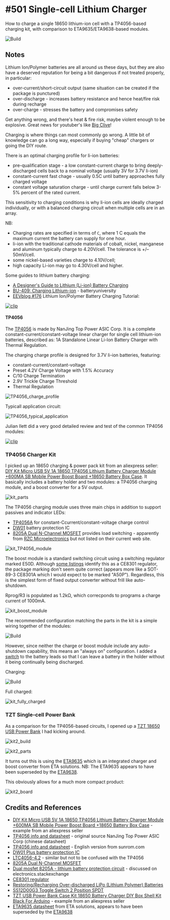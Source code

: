 # #501 Single-cell Lithium Charger

How to charge a single 18650 lithium-ion cell with a TP4056-based charging kit, with comparison to ETA9635/ETA9638-based modules.

![Build](./assets/SingleCellLithiumCharger_build.jpg?raw=true)

## Notes

Lithium Ion/Polymer batteries are all around us these days, but they are also have a deserved reputation for
being a bit dangerous if not treated properly, in particular:

* over-current/short-circuit output (same situation can be created if the package is punctured)
* over-discharge - increases battery resistance and hence heat/fire risk during recharge
* over-charge - stresses the battery and compromises safety

Get anything wrong, and there's heat & fire risk, maybe violent enough to be explosive. Great news for youtuber's like [Big Clive](https://youtu.be/0tGK1nqXr28)!

Charging is where things can most commonly go wrong. A little bit of knowledge can go a long way, especially if buying "cheap" chargers or going the DIY route.

There is an optimal charging profile for li-ion batteries:

* pre-qualification stage - a low constant-current charge to bring deeply-discharged cells back to a nominal voltage (usually 3V for 3.7V li-ion)
* constant-current fast chage - usually 0.5C until battery approaches fully charged voltage
* constant voltage saturation charge - until charge current falls below 3-5% percent of the rated current.

This sensitivity to charging conditions is why li-ion cells are ideally charged individually, or with a balanced charging circuit when multiple cells are in an array.

NB:
* Charging rates are specified in terms of `C`, where 1 C equals the maximum current the battery can supply for one hour.
* li-ion with the traditional cathode materials of cobalt, nickel, manganese and aluminum typically charge to 4.20V/cell. The tolerance is +/–50mV/cell.
* some nickel-based varieties charge to 4.10V/cell;
* high capacity Li-ion may go to 4.30V/cell and higher.


Some guides to lithium battery charging:

* [A Designer's Guide to Lithium (Li-ion) Battery Charging](https://www.digikey.sg/en/articles/techzone/2016/sep/a-designer-guide-fast-lithium-ion-battery-charging)
* [BU-409: Charging Lithium-ion](https://batteryuniversity.com/learn/article/charging_lithium_ion_batteries) - batteryuniversity
* [EEVblog #176](https://www.youtube.com/watch?v=A6mKd5_-abk) Lithium Ion/Polymer Battery Charging Tutorial:

[![clip](https://img.youtube.com/vi/A6mKd5_-abk/0.jpg)](https://www.youtube.com/watch?v=A6mKd5_-abk)


#### TP4056

The [TP4056](http://www.tpwic.com/index.php?m=content&c=index&a=show&catid=173&id=52) is made by NanJing Top Power ASIC Corp.
It is a complete constant-current/constant-voltage linear charger for single cell lithium-ion batteries,
described as: 1A Standalone Linear Li-lon Battery Charger with Thermal Regulation.

The charging charge profile is designed for 3.7V li-ion batteries, featuring:

* constant-current/constant-voltage
* Preset 4.2V Charge Voltage with 1.5% Accuracy
* C/10 Charge Termination
* 2.9V Trickle Charge Threshold
* Thermal Regulation

![TP4056_charge_profile](./assets/TP4056_charge_profile.jpg?raw=true)

Typicall application circuit:

![TP4056_typical_application](./assets/TP4056_typical_application.jpg?raw=true)

Julian Ilett did a very good detailed review and test of the common TP4056 modules:

[![clip](https://img.youtube.com/vi/Qw4psECqpwI/0.jpg)](https://www.youtube.com/watch?v=Qw4psECqpwI)

### TP4056 Charger Kit

I picked up an 18650 charging & power pack kit from an aliexpress seller:
[DIY Kit Micro USB 5V 1A 18650 TP4056 Lithium Battery Charger Module +600MA SB Mobile Power Boost Board +18650 Battery Box Case](https://www.aliexpress.com/item/32631921696.html). It basically includes a battery holder and two modules: a TP4056 charging module, and a boost converter for a 5V output.

![kit_parts](./assets/kit_parts.jpg?raw=true)

The TP4056 charging module uses three main chips in addition to support passives and indicator LEDs:

* [TP4056A](http://www.tpwic.com/index.php?m=content&c=index&a=show&catid=173&id=52) for constant-Ccurrent/constant-voltage charge control
* [DW01](https://www.digchip.com/datasheets/parts/datasheet/922/DW01.php) battery protection IC
* [8205A Dual N-Channel MOSFET](https://www.datasheet4u.com/datasheet-pdf/RZCMicroelectronics/8205A/pdf.php?id=847696) provides load switching - apparently from [RZC Microelectronics](http://www.rzcsemi.com/) but not listed on their current web site.

![kit_TP4056_module](./assets/kit_TP4056_module.jpg?raw=true)

The boost module is a standard switching circuit using a switching regulator marked E50D.
Although [some listings](https://www.sunrom.com/p/5v-dc-dc-boost-step-up) identify this as a CE8301 regulator, the package marking don't seem quite correct
(appears more like a SOT-89-3 CE8301A which I would expect to be marked "A50P"). Regardless, this is the simplest form of fixed output converter without frill like auto-shutdown.

Rprog/R3 is populated as 1.2kΩ, which correcponds to programs a charge current of 1000mA.

![kit_boost_module](./assets/kit_boost_module.jpg?raw=true)

The recommended configuration matching the parts in the kit is a simple wiring together of the modules:

![Build](./assets/SingleCellLithiumCharger_schematic.jpg?raw=true)

However, since neither the charge or boost module include any auto-shutdown capability, this means an "always on" configuration.
I added a [switch](https://www.aliexpress.com/item/32799198160.html) to the battery leads so that I can leave a battery in the holder
without it being continually being discharged.

Charging:

![Build](./assets/SingleCellLithiumCharger_build.jpg?raw=true)

Full charged:

![kit_fully_charged](./assets/kit_fully_charged.jpg?raw=true)


### TZT Single-cell Power Bank

As a comparison for the TP4056-based circuits, I opened up a
[TZT 18650 USB Power Bank](https://www.aliexpress.com/item/32975739982.html) I had kicking around.

![kit2_build](./assets/kit2_build.jpg?raw=true)

![kit2_parts](./assets/kit2_parts.jpg?raw=true)

It turns out this is using the [ETA9635](http://www.etasolution.com/w-cn/prod_det.html?id=18) which is an integrated charger and boost converter from ETA solutions.
NB: The ETA9635 appears to have been superseded by the [ETA9638](http://www.etasolution.com/w-cn/prod_det.html?id=19).

This obviously allows for a much more compact product:

![kit2_board](./assets/kit2_board.jpg?raw=true)


## Credits and References

* [DIY Kit Micro USB 5V 1A 18650 TP4056 Lithium Battery Charger Module +600MA SB Mobile Power Boost Board +18650 Battery Box Case](https://www.aliexpress.com/item/32631921696.html) - example from an aliexpress seller
* [TP4056 info and datasheet](http://www.tpwic.com/index.php?m=content&c=index&a=show&catid=173&id=52) - original source NanJing Top Power ASIC Corp (chinese datasheet)
* [TP4056 info and datasheet](https://www.sunrom.com/p/tp4056-li-on-battery-charger-ic-1a) - English version from sunrom.com
* [DW01 Plus battery protection IC](https://www.digchip.com/datasheets/parts/datasheet/922/DW01.php)
* [LTC4056-4.2](https://www.analog.com/en/products/ltc4056-4.2.html) - similar but not to be confused with the TP4056
* [8205A Dual N-Channel MOSFET](https://www.datasheet4u.com/datasheet-pdf/RZCMicroelectronics/8205A/pdf.php?id=847696)
* [Dual mosfet 8205A - lithium battery protection circuit](https://electronics.stackexchange.com/questions/203463/dual-mosfet-8205a-lithium-battery-protection-circuit) - discussed on electronics.stackexchange
* [CE8301 regulator](https://www.sunrom.com/p/5v-dc-dc-boost-step-up)
* [Restoring/Recharging Over-discharged LiPo (Lithium Polymer) Batteries](https://www.electricrcaircraftguy.com/2014/10/restoring-over-discharged-LiPos.html)
* [SS12D00G3 Toggle Switch 2 Position SPDT](https://www.aliexpress.com/item/32799198160.html)
* [TZT USB Power Bank Case Kit 18650 Battery Charger DIY Box Shell Kit Black For Arduino](https://www.aliexpress.com/item/32975739982.html) - example from an aliexpress seller
* [ETA9635 datasheet](http://www.etasolution.com/w-cn/prod_det.html?id=18) from ETA solutions, appears to have been superseded by the [ETA9638](http://www.etasolution.com/w-cn/prod_det.html?id=19)
